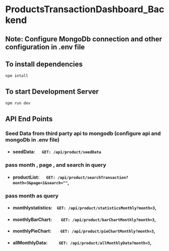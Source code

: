 # ProductsTransactionDashboard_Backend

## Note: Configure MongoDb connection and other configuration in .env file

## To install dependencies

```console
npm intall
```

## To start Development Server

```console
npm run dev
```

## API End Points
### Seed Data from third party api to mongodb (configure api and mongoDb in .env file)
* #### seedData:`   GET: /api/product/seedData`

### pass month , page , and search in query
* #### productList:`   GET: /api/product/searchTransaction?month=3&page=1&search=""`,
### pass month as query 
* #### monthlystatistics:`  GET: /api/product/statisticsMonthly?month=3`,
* #### monthlyBarChart:`    GET: /api/product/barChartMonthly?month=3`,
* #### monthlyPieChart:`    GET: /api/product/pieChartMonthly?month=3`,


* #### allMonthlyData:`     GET: /api/product/allMonthlyData?month=3`,
